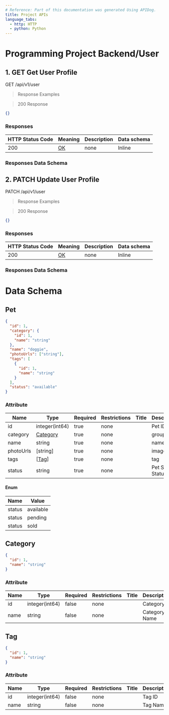 ```yaml
---
# Reference: Part of this documentation was generated Using APIDog.
title: Project APIs
language_tabs:
  - http: HTTP
  - python: Python
---
```


# Programming Project Backend/User

## 1. GET Get User Profile

GET /api/v1/user

> Response Examples

> 200 Response

```json
{}
```

### Responses

| HTTP Status Code | Meaning                                                 | Description | Data schema |
| ---------------- | ------------------------------------------------------- | ----------- | ----------- |
| 200              | [OK](https://tools.ietf.org/html/rfc7231#section-6.3.1) | none        | Inline      |

### Responses Data Schema

## 2. PATCH Update User Profile

PATCH /api/v1/user

> Response Examples

> 200 Response

```json
{}
```

### Responses

| HTTP Status Code | Meaning                                                 | Description | Data schema |
| ---------------- | ------------------------------------------------------- | ----------- | ----------- |
| 200              | [OK](https://tools.ietf.org/html/rfc7231#section-6.3.1) | none        | Inline      |

### Responses Data Schema

# Data Schema

<h2 id="tocS_Pet">Pet</h2>

<a id="schemapet"></a>
<a id="schema_Pet"></a>
<a id="tocSpet"></a>
<a id="tocspet"></a>

```json
{
  "id": 1,
  "category": {
    "id": 1,
    "name": "string"
  },
  "name": "doggie",
  "photoUrls": ["string"],
  "tags": [
    {
      "id": 1,
      "name": "string"
    }
  ],
  "status": "available"
}
```

### Attribute

| Name      | Type                        | Required | Restrictions | Title | Description      |
| --------- | --------------------------- | -------- | ------------ | ----- | ---------------- |
| id        | integer(int64)              | true     | none         |       | Pet ID           |
| category  | [Category](#schemacategory) | true     | none         |       | group            |
| name      | string                      | true     | none         |       | name             |
| photoUrls | [string]                    | true     | none         |       | image URL        |
| tags      | [[Tag](#schematag)]         | true     | none         |       | tag              |
| status    | string                      | true     | none         |       | Pet Sales Status |

#### Enum

| Name   | Value     |
| ------ | --------- |
| status | available |
| status | pending   |
| status | sold      |

<h2 id="tocS_Category">Category</h2>

<a id="schemacategory"></a>
<a id="schema_Category"></a>
<a id="tocScategory"></a>
<a id="tocscategory"></a>

```json
{
  "id": 1,
  "name": "string"
}
```

### Attribute

| Name | Type           | Required | Restrictions | Title | Description   |
| ---- | -------------- | -------- | ------------ | ----- | ------------- |
| id   | integer(int64) | false    | none         |       | Category ID   |
| name | string         | false    | none         |       | Category Name |

<h2 id="tocS_Tag">Tag</h2>

<a id="schematag"></a>
<a id="schema_Tag"></a>
<a id="tocStag"></a>
<a id="tocstag"></a>

```json
{
  "id": 1,
  "name": "string"
}
```

### Attribute

| Name | Type           | Required | Restrictions | Title | Description |
| ---- | -------------- | -------- | ------------ | ----- | ----------- |
| id   | integer(int64) | false    | none         |       | Tag ID      |
| name | string         | false    | none         |       | Tag Name    |

